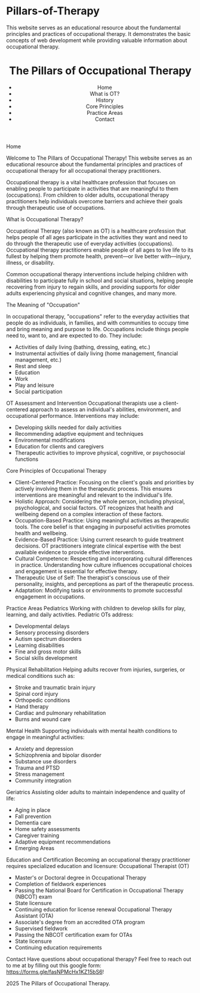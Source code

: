 # Pillars-of-Therapy
This website serves as an educational resource about the fundamental principles and practices of occupational therapy. It demonstrates the basic concepts of web development while providing valuable information about occupational therapy.

<!DOCTYPE html>
<html lang="en">
<head>
    <meta charset="UTF-8">
    <meta name="viewport" content="width=device-width, initial-scale=1.0">
    <link rel="stylesheet" href="styles.css">
</head>
<body>
    <header>
        <h1>The Pillars of Occupational Therapy</h1>
        <nav>
            <ul>
                <li><a >Home</a></li>
                <li><a >What is OT?</a></li>
                <li><a >History</a></li>
                <li><a >Core Principles</a></li>
                <li><a >Practice Areas</a></li>
                <li><a >Contact</a></li>
            </ul>
        </nav>
    </header>

Home

Welcome to The Pillars of Occupational Therapy! This website serves as an educational resource about the fundamental principles and practices of occupational therapy for all occupational therapy practitioners.

Occupational therapy is a vital healthcare profession that focuses on enabling people to participate in activities that are meaningful to them (occupations). From children to older adults, occupational therapy practitioners help individuals overcome barriers and achieve their goals through therapeutic use of occupations.

What is Occupational Therapy?

Occupational Therapy (also known as OT) is a healthcare profession that helps people of all ages participate in the activities they want and need to do through the therapeutic use of everyday activities (occupations). Occupational therapy practitioners enable people of all ages to live life to its fullest by helping them promote health, prevent—or live better with—injury, illness, or disability.

Common occupational therapy interventions include helping children with disabilities to participate fully in school and social situations, helping people recovering from injury to regain skills, and providing supports for older adults experiencing physical and cognitive changes, and many more.

The Meaning of "Occupation"

In occupational therapy, "occupations" refer to the everyday activities that people do as individuals, in families, and with communities to occupy time and bring meaning and purpose to life. Occupations include things people need to, want to, and are expected to do. They include:
- Activities of daily living (bathing, dressing, eating, etc.)
- Instrumental activities of daily living (home management, financial management, etc.)
- Rest and sleep
- Education
- Work
- Play and leisure
- Social participation

OT Assessment and Intervention
Occupational therapists use a client-centered approach to assess an individual's abilities, environment, and occupational performance. Interventions may include:
- Developing skills needed for daily activities
- Recommending adaptive equipment and techniques
- Environmental modifications
- Education for clients and caregivers
- Therapeutic activities to improve physical, cognitive, or psychosocial functions

Core Principles of Occupational Therapy

- Client-Centered Practice: Focusing on the client's goals and priorities by actively involving them in the therapeutic process. This ensures interventions are meaningful and relevant to the individual's life.
- Holistic Approach: Considering the whole person, including physical, psychological, and social factors. OT recognizes that health and wellbeing depend on a complex interaction of these factors.
- Occupation-Based Practice: Using meaningful activities as therapeutic tools. The core belief is that engaging in purposeful activities promotes health and wellbeing.
- Evidence-Based Practice: Using current research to guide treatment decisions. OT practitioners integrate clinical expertise with the best available evidence to provide effective interventions.
- Cultural Competence: Respecting and incorporating cultural differences in practice. Understanding how culture influences occupational choices and engagement is essential for effective therapy.
- Therapeutic Use of Self: The therapist's conscious use of their personality, insights, and perceptions as part of the therapeutic process.
- Adaptation: Modifying tasks or environments to promote successful engagement in occupations.

Practice Areas
Pediatrics
Working with children to develop skills for play, learning, and daily activities. Pediatric OTs address:
- Developmental delays
- Sensory processing disorders
- Autism spectrum disorders
- Learning disabilities
- Fine and gross motor skills
- Social skills development

Physical Rehabilitation
Helping adults recover from injuries, surgeries, or medical conditions such as:
- Stroke and traumatic brain injury
- Spinal cord injury
- Orthopedic conditions
- Hand therapy
- Cardiac and pulmonary rehabilitation
- Burns and wound care

Mental Health
Supporting individuals with mental health conditions to engage in meaningful activities:
- Anxiety and depression
- Schizophrenia and bipolar disorder
- Substance use disorders
- Trauma and PTSD
- Stress management
- Community integration

Geriatrics
Assisting older adults to maintain independence and quality of life:
- Aging in place
- Fall prevention
- Dementia care
- Home safety assessments
- Caregiver training
- Adaptive equipment recommendations
- Emerging Areas

Education and Certification
Becoming an occupational therapy practitioner requires specialized education and licensure:
Occupational Therapist (OT)
- Master's or Doctoral degree in Occupational Therapy
- Completion of fieldwork experiences
- Passing the National Board for Certification in Occupational Therapy (NBCOT) exam
- State licensure
- Continuing education for license renewal
Occupational Therapy Assistant (OTA)
- Associate's degree from an accredited OTA program
- Supervised fieldwork
- Passing the NBCOT certification exam for OTAs
- State licensure
- Continuing education requirements

Contact
Have questions about occupational therapy? Feel free to reach out to me at by filling out this google form: https://forms.gle/fasNPMcHx1KZ15bS6!

2025 The Pillars of Occupational Therapy.
